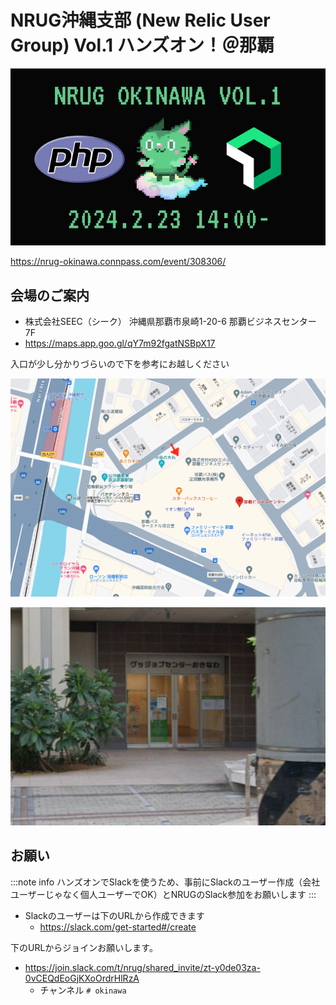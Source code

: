 # NRUG沖縄支部 (New Relic User Group) Vol.1 ハンズオン！＠那覇

![vol1](./vol1.png)

https://nrug-okinawa.connpass.com/event/308306/

## 会場のご案内

* 株式会社SEEC（シーク） 沖縄県那覇市泉崎1-20-6 那覇ビジネスセンター7F
* https://maps.app.goo.gl/qY7m92fgatNSBpX17

入口が少し分かりづらいので下を参考にお越しください

![地図](地図.png)

![入口](入口.png)

## お願い

:::note info
ハンズオンでSlackを使うため、事前にSlackのユーザー作成（会社ユーザーじゃなく個人ユーザーでOK）とNRUGのSlack参加をお願いします
:::

* Slackのユーザーは下のURLから作成できます
    * https://slack.com/get-started#/create

下のURLからジョインお願いします。

* https://join.slack.com/t/nrug/shared_invite/zt-y0de03za-0vCEQdEoGjKXoOrdrHlRzA
    * チャンネル `# okinawa` 

